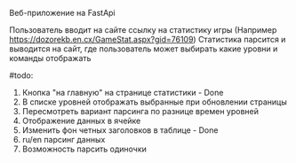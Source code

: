 Веб-приложение на FastApi

Пользователь вводит на сайте ссылку на статистику игры (Например https://dozorekb.en.cx/GameStat.aspx?gid=76109)
Статистика парсится и выводится на сайт, где пользователь может выбирать какие уровни и команды отображать

#todo:
1. Кнопка "на главную" на странице статистики - Done
2. В списке уровней отображать выбранные при обновлении страницы
3. Пересмотреть вариант парсинга по разнице времен уровней
4. Отображение данных в ячейке
5. Изменить фон четных заголовков в таблице - Done
6. ru/en парсинг данных
7. Возможность парсить одиночки